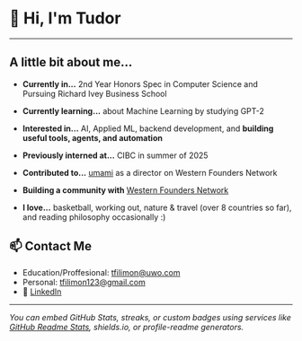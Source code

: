 # 👋 Hi, I'm Tudor 
---

## A little bit about me...
- **Currently in...** 2nd Year Honors Spec in Computer Science and Pursuing Richard Ivey Business School

  
- **Currently learning...** about Machine Learning by studying GPT-2

  
- **Interested in...** AI, Applied ML, backend development, and **building useful tools, agents, and automation**

  
- **Previously interned at...** CIBC in summer of 2025

  
- **Contributed to...** [umami](https://github.com/tudor-filimon/umami) as a director on Western Founders Network

  
- **Building a community with** [Western Founders Network](https://www.foundersnetwork.ca/)

  
- **I love...** basketball, working out, nature & travel (over 8 countries so far), and reading philosophy occasionally :)


## 📫 Contact Me  
- Education/Proffesional: tfilimon@uwo.com
- Personal: tfilimon123@gmail.com
- 💼 [LinkedIn](https://www.linkedin.com/in/tudor-filimon/)  

---

*You can embed GitHub Stats, streaks, or custom badges using services like [GitHub Readme Stats](https://github.com/anuraghazra/github-readme-stats), shields.io, or profile-readme generators.*  
